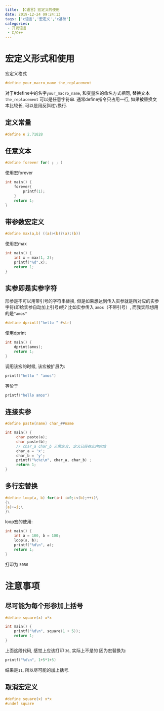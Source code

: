 ```yaml
---
title: 【C语言】宏定义的使用
date: 2019-12-24 09:24:13
tags: ['c语言','宏定义','c基础']
categories: 
 - 开发语言
 - C/C++
---
```


# 宏定义形式和使用

宏定义格式

```c
#define your_macro_name the_replacement
```

对于#define中的名字`your_macro_name`, 和变量名的命名方式相同, 替换文本`the_replacement` 可以是任意字符串.
通常define指令只占用一行, 如果被替换文本比较长, 可以是用反斜杠`\`换行.

## 定义常量
```c
#define e 2.71828
```
## 任意文本
```c
#define forever for( ; ; )
```
使用宏forever
```c
int main() {
    forever{
        printf(1);
    }
    return 1;
}
```

## 带参数宏定义

```c
#define max(a,b) ((a)>(b)?(a):(b))
```

使用宏max
```c
int main() {
    int x = max(1, 2);
    printf("%d",x);
    return 1;
}
```

## 实参即是实参字符

形参是不可以用带引号的字符串替换, 但是如果想达到传入实参就是所对应的实参字符(即给实参自动加上引号)呢?
比如实参传入 `amos`（不带引号）,  而我实际想用的是`"amos"`

```c
#define dprintf("hello " #str)
```

使用dprint
```c
int main() {
    dprint(amos);
    return 1;
}
```
调用该宏的时候, 该宏被扩展为:

```c
printf("hello " "amos")  
```
等价于
```c  
printf("hello amos")  
```
## 连接实参

```c
#define paste(name) char_##name
```
```c
int main() {
     char paste(a);
     char paste(b);
     // char_a char_b 无需定义, 定义已经在宏内完成
     char_a = 'x';
     char_b = 'y';
     printf("%c%c\n", char_a, char_b) ;
     return 1;
}
```

## 多行宏替换

```c
#define loop(a, b) for(int i=0;i<(b);++i)\
{\
(a)+=i;\
}\
```

loop宏的使用:

```c
int main() {
    int a = 100, b = 100;
    loop(a, b);
    printf("%d\n", a);
    return 1;
}
```
打印为 `5050`

# 注意事项

## 尽可能为每个形参加上括号
```c
#define square(x) x*x

int main() {
    printf("%d\n", square(1 + 5));
    return 1;
}
```
上面这段代码, 感觉上应该打印 `36`, 实际上不是的
因为宏替换为:

```c
printf("%d\n", 1+5*1+5)
```
结果是`11`, 所以尽可能的加上括号.

## 取消宏定义
```c
#define square(x) x*x
#undef square
```